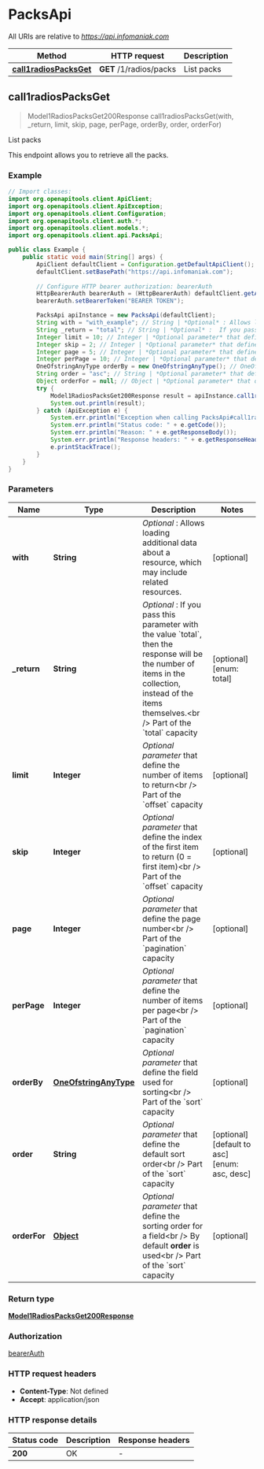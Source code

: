 # PacksApi

All URIs are relative to *https://api.infomaniak.com*

| Method | HTTP request | Description |
|------------- | ------------- | -------------|
| [**call1radiosPacksGet**](PacksApi.md#call1radiosPacksGet) | **GET** /1/radios/packs | List packs |



## call1radiosPacksGet

> Model1RadiosPacksGet200Response call1radiosPacksGet(with, _return, limit, skip, page, perPage, orderBy, order, orderFor)

List packs

This endpoint allows you to retrieve all the packs.

### Example

```java
// Import classes:
import org.openapitools.client.ApiClient;
import org.openapitools.client.ApiException;
import org.openapitools.client.Configuration;
import org.openapitools.client.auth.*;
import org.openapitools.client.models.*;
import org.openapitools.client.api.PacksApi;

public class Example {
    public static void main(String[] args) {
        ApiClient defaultClient = Configuration.getDefaultApiClient();
        defaultClient.setBasePath("https://api.infomaniak.com");
        
        // Configure HTTP bearer authorization: bearerAuth
        HttpBearerAuth bearerAuth = (HttpBearerAuth) defaultClient.getAuthentication("bearerAuth");
        bearerAuth.setBearerToken("BEARER TOKEN");

        PacksApi apiInstance = new PacksApi(defaultClient);
        String with = "with_example"; // String | *Optional* : Allows loading additional data about a resource, which may include related resources.
        String _return = "total"; // String | *Optional* :  If you pass this parameter with the value `total`, then the response will be the number of items in the collection, instead of the items themselves.<br /> Part of the `total` capacity 
        Integer limit = 10; // Integer | *Optional parameter* that define the number of items to return<br /> Part of the `offset` capacity 
        Integer skip = 2; // Integer | *Optional parameter* that define the index of the first item to return (0 = first item)<br /> Part of the `offset` capacity 
        Integer page = 5; // Integer | *Optional parameter* that define the page number<br /> Part of the `pagination` capacity 
        Integer perPage = 10; // Integer | *Optional parameter* that define the number of items per page<br /> Part of the `pagination` capacity 
        OneOfstringAnyType orderBy = new OneOfstringAnyType(); // OneOfstringAnyType | *Optional parameter* that define the field used for sorting<br /> Part of the `sort` capacity 
        String order = "asc"; // String | *Optional parameter* that define the default sort order<br /> Part of the `sort` capacity 
        Object orderFor = null; // Object | *Optional parameter* that define the sorting order for a field<br /> By default **order** is used<br /> Part of the `sort` capacity 
        try {
            Model1RadiosPacksGet200Response result = apiInstance.call1radiosPacksGet(with, _return, limit, skip, page, perPage, orderBy, order, orderFor);
            System.out.println(result);
        } catch (ApiException e) {
            System.err.println("Exception when calling PacksApi#call1radiosPacksGet");
            System.err.println("Status code: " + e.getCode());
            System.err.println("Reason: " + e.getResponseBody());
            System.err.println("Response headers: " + e.getResponseHeaders());
            e.printStackTrace();
        }
    }
}
```

### Parameters


| Name | Type | Description  | Notes |
|------------- | ------------- | ------------- | -------------|
| **with** | **String**| *Optional* : Allows loading additional data about a resource, which may include related resources. | [optional] |
| **_return** | **String**| *Optional* :  If you pass this parameter with the value &#x60;total&#x60;, then the response will be the number of items in the collection, instead of the items themselves.&lt;br /&gt; Part of the &#x60;total&#x60; capacity  | [optional] [enum: total] |
| **limit** | **Integer**| *Optional parameter* that define the number of items to return&lt;br /&gt; Part of the &#x60;offset&#x60; capacity  | [optional] |
| **skip** | **Integer**| *Optional parameter* that define the index of the first item to return (0 &#x3D; first item)&lt;br /&gt; Part of the &#x60;offset&#x60; capacity  | [optional] |
| **page** | **Integer**| *Optional parameter* that define the page number&lt;br /&gt; Part of the &#x60;pagination&#x60; capacity  | [optional] |
| **perPage** | **Integer**| *Optional parameter* that define the number of items per page&lt;br /&gt; Part of the &#x60;pagination&#x60; capacity  | [optional] |
| **orderBy** | [**OneOfstringAnyType**](.md)| *Optional parameter* that define the field used for sorting&lt;br /&gt; Part of the &#x60;sort&#x60; capacity  | [optional] |
| **order** | **String**| *Optional parameter* that define the default sort order&lt;br /&gt; Part of the &#x60;sort&#x60; capacity  | [optional] [default to asc] [enum: asc, desc] |
| **orderFor** | [**Object**](.md)| *Optional parameter* that define the sorting order for a field&lt;br /&gt; By default **order** is used&lt;br /&gt; Part of the &#x60;sort&#x60; capacity  | [optional] |

### Return type

[**Model1RadiosPacksGet200Response**](Model1RadiosPacksGet200Response.md)

### Authorization

[bearerAuth](../README.md#bearerAuth)

### HTTP request headers

- **Content-Type**: Not defined
- **Accept**: application/json


### HTTP response details
| Status code | Description | Response headers |
|-------------|-------------|------------------|
| **200** | OK |  -  |

